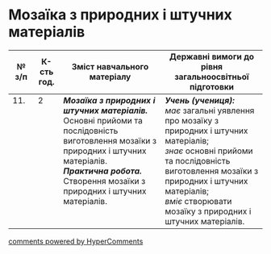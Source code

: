 <div id="hypercomments_widget" class="js-hypercomments-widget invisible"></div>

# Мозаїка з природних і штучних матеріалів

<table>
  <tr>
    <td width="10%" align="center"><b>№ з/п</b></td>
    <td width="10%" align="center"><b>К-сть год.</b></td>
    <td width="40%" align="center"><b>Зміст навчального матеріалу</b></td>
    <td width="60%" align="center"><b>Державні вимоги до рівня загальноосвітньої підготовки</b></td>
  </tr>
<tbody>
  <tr>
    <td width="10%" style="vertical-align:top !important;">
11.</td>
    <td width="10%" style="vertical-align:top !important;">
2</td>
    <td width="40%" style="vertical-align:top !important;">
<b><i>Мозаїка з природних і штучних матеріалів.</i></b> Основні прийоми та послідовність виготовлення мозаїки з природних і штучних матеріалів. <br>
<b><i>Практична робота.</i></b> <br>
Створення мозаїки з природних і штучних матеріалів. <br>
</td>
    <td width="60%" style="vertical-align:top !important;">
<i><b>Учень (учениця):</b></i><br>
<i>має</i> загальні уявлення про мозаїку з природних і штучних матеріалів;<br>
<i>знає</i> основні прийоми та послідовність виготовлення мозаїки з природних і штучних матеріалів;<br>
<i>вміє</i> створювати мозаїку з природних і штучних матеріалів.<br></td>
  </tr>
</tbody>
</table>

<div class="js-hypercomments-container">
<a href="http://hypercomments.com" class="hc-link" title="comments widget">comments powered by HyperComments</a>
</div>